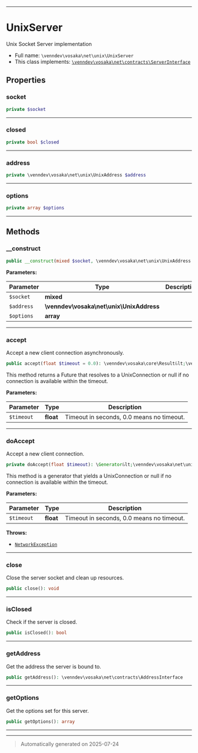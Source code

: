 ***

# UnixServer

Unix Socket Server implementation



* Full name: `\venndev\vosaka\net\unix\UnixServer`
* This class implements:
[`\venndev\vosaka\net\contracts\ServerInterface`](../contracts/ServerInterface.md)



## Properties


### socket



```php
private $socket
```






***

### closed



```php
private bool $closed
```






***

### address



```php
private \venndev\vosaka\net\unix\UnixAddress $address
```






***

### options



```php
private array $options
```






***

## Methods


### __construct



```php
public __construct(mixed $socket, \venndev\vosaka\net\unix\UnixAddress $address, array $options = []): mixed
```








**Parameters:**

| Parameter | Type | Description |
|-----------|------|-------------|
| `$socket` | **mixed** |  |
| `$address` | **\venndev\vosaka\net\unix\UnixAddress** |  |
| `$options` | **array** |  |





***

### accept

Accept a new client connection asynchronously.

```php
public accept(float $timeout = 0.0): \venndev\vosaka\core\Result&lt;\venndev\vosaka\net\unix\UnixConnection|null&gt;
```

This method returns a Future that resolves to a UnixConnection
or null if no connection is available within the timeout.






**Parameters:**

| Parameter | Type | Description |
|-----------|------|-------------|
| `$timeout` | **float** | Timeout in seconds, 0.0 means no timeout. |





***

### doAccept

Accept a new client connection.

```php
private doAccept(float $timeout): \Generator&lt;\venndev\vosaka\net\unix\UnixConnection|null&gt;
```

This method is a generator that yields a UnixConnection
or null if no connection is available within the timeout.






**Parameters:**

| Parameter | Type | Description |
|-----------|------|-------------|
| `$timeout` | **float** | Timeout in seconds, 0.0 means no timeout. |




**Throws:**

- [`NetworkException`](../exceptions/NetworkException.md)



***

### close

Close the server socket and clean up resources.

```php
public close(): void
```












***

### isClosed

Check if the server is closed.

```php
public isClosed(): bool
```












***

### getAddress

Get the address the server is bound to.

```php
public getAddress(): \venndev\vosaka\net\contracts\AddressInterface
```












***

### getOptions

Get the options set for this server.

```php
public getOptions(): array
```












***


***
> Automatically generated on 2025-07-24

